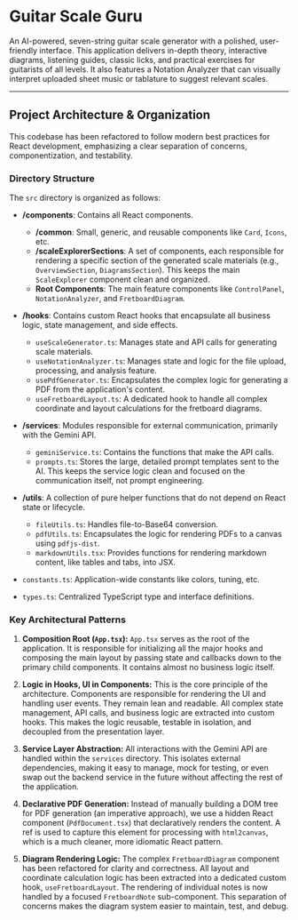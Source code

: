 # Guitar Scale Guru

An AI-powered, seven-string guitar scale generator with a polished, user-friendly interface. This application delivers in-depth theory, interactive diagrams, listening guides, classic licks, and practical exercises for guitarists of all levels. It also features a Notation Analyzer that can visually interpret uploaded sheet music or tablature to suggest relevant scales.

---

## Project Architecture & Organization

This codebase has been refactored to follow modern best practices for React development, emphasizing a clear separation of concerns, componentization, and testability.

### Directory Structure

The `src` directory is organized as follows:

-   **/components**: Contains all React components.
    -   **/common**: Small, generic, and reusable components like `Card`, `Icons`, etc.
    -   **/scaleExplorerSections**: A set of components, each responsible for rendering a specific section of the generated scale materials (e.g., `OverviewSection`, `DiagramsSection`). This keeps the main `ScaleExplorer` component clean and organized.
    -   **Root Components**: The main feature components like `ControlPanel`, `NotationAnalyzer`, and `FretboardDiagram`.

-   **/hooks**: Contains custom React hooks that encapsulate all business logic, state management, and side effects.
    -   `useScaleGenerator.ts`: Manages state and API calls for generating scale materials.
    -   `useNotationAnalyzer.ts`: Manages state and logic for the file upload, processing, and analysis feature.
    -   `usePdfGenerator.ts`: Encapsulates the complex logic for generating a PDF from the application's content.
    -   `useFretboardLayout.ts`: A dedicated hook to handle all complex coordinate and layout calculations for the fretboard diagrams.

-   **/services**: Modules responsible for external communication, primarily with the Gemini API.
    -   `geminiService.ts`: Contains the functions that make the API calls.
    -   `prompts.ts`: Stores the large, detailed prompt templates sent to the AI. This keeps the service logic clean and focused on the communication itself, not prompt engineering.

-   **/utils**: A collection of pure helper functions that do not depend on React state or lifecycle.
    -   `fileUtils.ts`: Handles file-to-Base64 conversion.
    -   `pdfUtils.ts`: Encapsulates the logic for rendering PDFs to a canvas using `pdfjs-dist`.
    -   `markdownUtils.tsx`: Provides functions for rendering markdown content, like tables and tabs, into JSX.

-   `constants.ts`: Application-wide constants like colors, tuning, etc.

-   `types.ts`: Centralized TypeScript type and interface definitions.

### Key Architectural Patterns

1.  **Composition Root (`App.tsx`):** `App.tsx` serves as the root of the application. It is responsible for initializing all the major hooks and composing the main layout by passing state and callbacks down to the primary child components. It contains almost no business logic itself.

2.  **Logic in Hooks, UI in Components:** This is the core principle of the architecture. Components are responsible for rendering the UI and handling user events. They remain lean and readable. All complex state management, API calls, and business logic are extracted into custom hooks. This makes the logic reusable, testable in isolation, and decoupled from the presentation layer.

3.  **Service Layer Abstraction:** All interactions with the Gemini API are handled within the `services` directory. This isolates external dependencies, making it easy to manage, mock for testing, or even swap out the backend service in the future without affecting the rest of the application.

4.  **Declarative PDF Generation:** Instead of manually building a DOM tree for PDF generation (an imperative approach), we use a hidden React component (`PdfDocument.tsx`) that declaratively renders the content. A ref is used to capture this element for processing with `html2canvas`, which is a much cleaner, more idiomatic React pattern.

5.  **Diagram Rendering Logic:** The complex `FretboardDiagram` component has been refactored for clarity and correctness. All layout and coordinate calculation logic has been extracted into a dedicated custom hook, `useFretboardLayout`. The rendering of individual notes is now handled by a focused `FretboardNote` sub-component. This separation of concerns makes the diagram system easier to maintain, test, and debug.